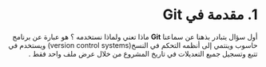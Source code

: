 
<div dir=rtl>

   # 1. مقدمة في Git 
 
  أول سؤال يتبادر بذهنا عن سماعنا **Git** ماذا تعني ولماذا نستخدمه ؟
   هو عبارة عن برنامج حاسوب وينتمي إلى أنظمه التحكم  في النسخ(version control systems) 
 ويستخدم في تتبع وتسجيل جميع التعديلات في تاريخ المشروع من خلال عرض ملف واحد فقط .

 </div>